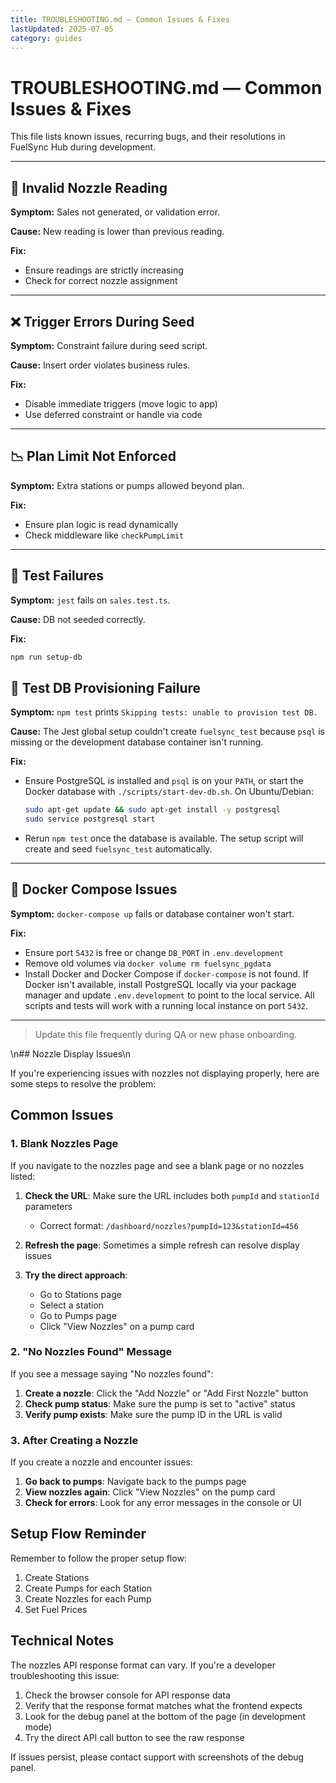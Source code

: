 ```yaml
---
title: TROUBLESHOOTING.md — Common Issues & Fixes
lastUpdated: 2025-07-05
category: guides
---
```


# TROUBLESHOOTING.md — Common Issues & Fixes

This file lists known issues, recurring bugs, and their resolutions in FuelSync Hub during development.

---

## 🚫 Invalid Nozzle Reading

**Symptom:** Sales not generated, or validation error.

**Cause:** New reading is lower than previous reading.

**Fix:**

* Ensure readings are strictly increasing
* Check for correct nozzle assignment

---

## ❌ Trigger Errors During Seed

**Symptom:** Constraint failure during seed script.

**Cause:** Insert order violates business rules.

**Fix:**

* Disable immediate triggers (move logic to app)
* Use deferred constraint or handle via code

---

## 📉 Plan Limit Not Enforced

**Symptom:** Extra stations or pumps allowed beyond plan.

**Fix:**

* Ensure plan logic is read dynamically
* Check middleware like `checkPumpLimit`

---

## 🧪 Test Failures

**Symptom:** `jest` fails on `sales.test.ts`.

**Cause:** DB not seeded correctly.

**Fix:**

```bash
npm run setup-db
```

## 🐘 Test DB Provisioning Failure

**Symptom:** `npm test` prints `Skipping tests: unable to provision test DB.`

**Cause:** The Jest global setup couldn't create `fuelsync_test` because
`psql` is missing or the development database container isn't running.

**Fix:**

* Ensure PostgreSQL is installed and `psql` is on your `PATH`, or start the
  Docker database with `./scripts/start-dev-db.sh`.
  On Ubuntu/Debian:

  ```bash
  sudo apt-get update && sudo apt-get install -y postgresql
  sudo service postgresql start
  ```
* Rerun `npm test` once the database is available. The setup script will
  create and seed `fuelsync_test` automatically.

---

## 🐳 Docker Compose Issues

**Symptom:** `docker-compose up` fails or database container won't start.

**Fix:**

* Ensure port `5432` is free or change `DB_PORT` in `.env.development`
* Remove old volumes via `docker volume rm fuelsync_pgdata`
* Install Docker and Docker Compose if `docker-compose` is not found. If Docker
  isn't available, install PostgreSQL locally via your package manager and
  update `.env.development` to point to the local service. All scripts and
  tests will work with a running local instance on port `5432`.

---

> Update this file frequently during QA or new phase onboarding.

\n## Nozzle Display Issues\n

If you're experiencing issues with nozzles not displaying properly, here are some steps to resolve the problem:

## Common Issues

### 1. Blank Nozzles Page

If you navigate to the nozzles page and see a blank page or no nozzles listed:

1. **Check the URL**: Make sure the URL includes both `pumpId` and `stationId` parameters
   - Correct format: `/dashboard/nozzles?pumpId=123&stationId=456`

2. **Refresh the page**: Sometimes a simple refresh can resolve display issues

3. **Try the direct approach**:
   - Go to Stations page
   - Select a station
   - Go to Pumps page
   - Click "View Nozzles" on a pump card

### 2. "No Nozzles Found" Message

If you see a message saying "No nozzles found":

1. **Create a nozzle**: Click the "Add Nozzle" or "Add First Nozzle" button
2. **Check pump status**: Make sure the pump is set to "active" status
3. **Verify pump exists**: Make sure the pump ID in the URL is valid

### 3. After Creating a Nozzle

If you create a nozzle and encounter issues:

1. **Go back to pumps**: Navigate back to the pumps page
2. **View nozzles again**: Click "View Nozzles" on the pump card
3. **Check for errors**: Look for any error messages in the console or UI

## Setup Flow Reminder

Remember to follow the proper setup flow:

1. Create Stations
2. Create Pumps for each Station
3. Create Nozzles for each Pump
4. Set Fuel Prices

## Technical Notes

The nozzles API response format can vary. If you're a developer troubleshooting this issue:

1. Check the browser console for API response data
2. Verify that the response format matches what the frontend expects
3. Look for the debug panel at the bottom of the page (in development mode)
4. Try the direct API call button to see the raw response

If issues persist, please contact support with screenshots of the debug panel.
